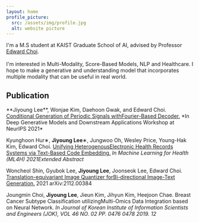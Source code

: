 ```yaml
---
layout: home
profile_picture:
  src: /assets/img/profile.jpg
  alt: website picture
---
```


<p>
  I'm a M.S student at KAIST Graduate School of AI, advised by Professor <a href="https://mp2893.com/">Edward Choi</a>.
  <br />
  <br />
  I'm interested in Multi-Modality, Score-Based Models, NLP and Healthcare. I hope to make a generative and understanding model that incorporates multiple modality that can be useful in real world.
</p>


<p>
<h2> Publication</h2>
<!--
<h3> <strong>2019</strong> </h3>
<i>Breast Cancer Subtype Classification utilizing Multi-Omics Data Integration based on Neural Network</i>
<br />
Joungmin Choi, <b>Jiyoung Lee</b>, Jieun Kim, Jihyun Kim, Heejoon Chae  
<br />
<span style="color:gray">Journal of Korean Institute of Information Scientists and Engineers (JOK), VOL 46 NO. 02 PP. 0476 ~ 0478 2019. 12</span>  
<a href="http://www.dbpia.co.kr/Journal/articleDetail?nodeId=NODE09301626">[DBpia]</a>
-->
</p>
**Jiyoung Lee**, Wonjae  Kim,  Daehoon  Gwak,  and  Edward  Choi.  <a href="https://arxiv.org/pdf/2110.12365.pdf">Conditional  Generation  of  Periodic  Signals  withFourier-Based Decoder.</a> *In Deep Generative Models and Downstream Applications Workshop at NeurIPS 2021*

Kyunghoon Hur∗, **Jiyoung Lee**∗, Jungwoo Oh, Wesley Price, Young-Hak Kim, Edward Choi. <a href="https://arxiv.org/pdf/2108.03625.pdf">Unifying HeterogenousElectronic Health Records Systems via Text-Based Code Embedding.</a> *In Machine Learning for Health (ML4H) 2021Extended Abstract*

Woncheol Shin, Gyubok Lee, **Jiyoung Lee**, Joonseok Lee, Edward Choi. <a href="https://arxiv.org/pdf/2112.00384.pdf">Translation-equivariant Image Quantizer forBi-directional Image-Text Generation.</a> 2021 arXiv:2112.00384

Joungmin Choi, **Jiyoung Lee**, Jieun Kim, Jihyun Kim, Heejoon Chae. Breast Cancer Subtype Classification utilizingMulti-Omics Data Integration based on Neural Network. *In Journal of Korean Institute of Information Scientists and Engineers (JOK), VOL 46 NO. 02 PP. 0476  0478 2019. 12*
